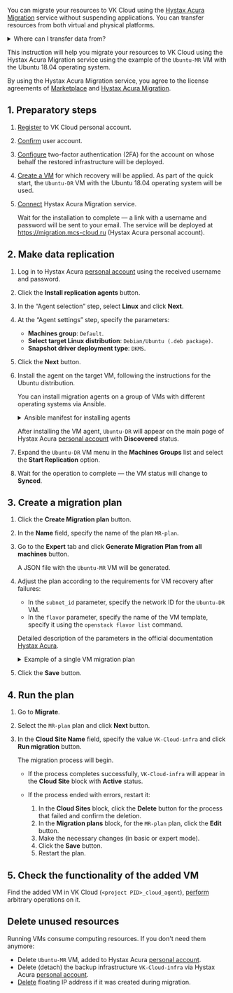 You can migrate your resources to VK Cloud using the [Hystax Acura Migration](https://хст.рф/acura-live-cloud-migration-to-vk-cloud/) service without suspending applications. You can transfer resources from both virtual and physical platforms.

<details>
  <summary>Where can I transfer data from?</summary>

**Supported platforms**: VK Cloud, Yandex Cloud, CROC Cloud, SberCloud, Basis.Cloud, OpenStack, VMware, Amazon Web Services, Google Cloud Platform, Microsoft Azure, Oracle Cloud, Alibaba Cloud, Hyper-V, as well as physical machines.

**Supported Applications**: SAP, Microsoft Active Directory, PostgreSQL, Oracle, NGINX, Red Hat Jboss Enterprise, IBM WebSphere, Apache, VMware vSphere, MySQL, MongoDB, Hadoop, Spark.

**Supported operating systems**: Windows, RHEL, CentOS, Debian, Ubuntu, Astra Linux, AltLinux, Red OS.

</details>

This instruction will help you migrate your resources to VK Cloud using the Hystax Acura Migration service using the example of the `Ubuntu-MR` VM with the Ubuntu 18.04 operating system.

By using the Hystax Acura Migration service, you agree to the license agreements of [Marketplace](/ru/additionals/start/legal/marketplace "change-lang") and [Hystax Acura Migration](https://хст.рф/terms-of-use/).

## 1. Preparatory steps

1. [Register](/en/additionals/start/get-started/account-registration#registration_in_the_personal_account) to VK Cloud personal account.
1. [Confirm](/en/additionals/start/get-started/account-registration#account_confirmation) user account.
1. [Configure](/en/base/account/instructions/account-manage/manage-2fa) two-factor authentication (2FA) for the account on whose behalf the restored infrastructure will be deployed.
1. [Create a VM](/en/base/iaas/instructions/vm/vm-create) for which recovery will be applied. As part of the quick start, the `Ubuntu-DR` VM with the Ubuntu 18.04 operating system will be used.
1. [Connect](../../instructions/pr-instance-add/) Hystax Acura Migration service.

   Wait for the installation to complete — a link with a username and password will be sent to your email. The service will be deployed at https://migration.mcs-cloud.ru (Hystax Acura personal account).

## 2. Make data replication

1. Log in to Hystax Acura [personal account](https://migration.mcs-cloud.ru) using the received username and password.
1. Click the **Install replication agents** button.
1. In the “Agent selection” step, select **Linux** and click **Next**.
1. At the “Agent settings” step, specify the parameters:

   - **Machines group**: `Default`.
   - **Select target Linux distribution**: `Debian/Ubuntu (.deb package)`.
   - **Snapshot driver deployment type**: `DKMS`.

1. Click the **Next** button.
1. Install the agent on the target VM, following the instructions for the Ubuntu distribution.

   <info>

   You can install migration agents on a group of VMs with different operating systems via Ansible.

   </info>

   <details>
     <summary>Ansible manifest for installing agents</summary>

   ```yaml
   - hosts: all
     vars:
       ansible_ssh_pipelining: true
   
     tasks:
       - name: Generate URL rpm
         set_fact:
           download_url: "https://{{ acura_host }}/linux_agent/{{ customer_id }}?dist_type=rpm&platform=x64"
           remote_path: /tmp/hlragent.rpm
         when: ansible_os_family == "RedHat"
   
       - name: Generate URL deb
         set_fact:
           download_url: "https://{{ acura_host }}/linux_agent/{{ customer_id }}?dist_type=deb&platform=x64"
           remote_path: /tmp/hlragent.deb
         when: ansible_os_family == "Debian"
   
       - name: Download agent
         get_url:
           url: "{{ download_url }}"
           dest: "{{ remote_path }}"
           mode: 0644
           validate_certs: no
           timeout: 300
         become: yes
   
       - name: Install Hystax Linux Replication Agent from rpm package
         yum:
           name: "{{ remote_path }}"
           state: present
         become: yes
         when: ansible_os_family == "RedHat"
   
       - name: Install Hystax Linux Replication Agent from deb package
         apt:
           deb: "{{ remote_path }}"
           state: present
         become: yes
         when: ansible_os_family == "Debian"
   
       - name: Remove package file
         file:
           path: "{{ remote_path }}"
           state: absent
         become: yes
   ```

   </details>

   After installing the VM agent, `Ubuntu-DR` will appear on the main page of Hystax Acura [personal account](https://migration.mcs-cloud.ru) with **Discovered** status.

1. Expand the `Ubuntu-DR` VM menu in the **Machines Groups** list and select the **Start Replication** option.
1. Wait for the operation to complete — the VM status will change to **Synced**.

## 3. Create a migration plan

1. Click the **Create Migration plan** button.
1. In the **Name** field, specify the name of the plan `MR-plan`.
1. Go to the **Expert** tab and click **Generate Migration Plan from all machines** button.

   A JSON file with the `Ubuntu-MR` VM will be generated.

1. Adjust the plan according to the requirements for VM recovery after failures:

    - In the `subnet_id` parameter, specify the network ID for the `Ubuntu-DR` VM.
    - In the `flavor` parameter, specify the name of the VM template, specify it using the `openstack flavor list` command.

    Detailed description of the parameters in the official documentation [Hystax Acura](https://hystax.com/documentation/live-migration/migration_overview.html#migration-plan-syntax).

   <details>
    <summary>Example of a single VM migration plan</summary>

    This plan describes one VM and the subnet in which the migrated VM will be deployed.

    ```json
    {
        "subnets": {
            "subnet_0": {
                "name": "subnet_0",
                "cidr": "10.0.1.0/24",
                "subnet_id": "2aebd081-44a8-480f-xxxx-yyyyyyyyyyyy"
            }
        },
        "devices": {
            "ubuntu01": {
                "id": "ec09a435-3389-d19f-4cf4-zzzzzzzzzzz",
                "security_groups": [
                    "default_all"
                ],
                "availability_zone": "MS1",
                "rank": 0,
                "flavor": "Standard-4-8-80",
                "ports": [
                    {
                        "name": "port_0",
                        "ip": "10.0.1.23",
                        "floating_ip": true,
                        "subnet": "subnet_0"
                    }
                ]
            }
        }
    }
    ```

   </details>

1. Click the **Save** button.

## 4. Run the plan

1. Go to **Migrate**.
1. Select the `MR-plan` plan and click **Next** button.
1. In the **Cloud Site Name** field, specify the value `VK-Cloud-infra` and click **Run migration** button.

   The migration process will begin.

   - If the process completes successfully, `VK-Cloud-infra` will appear in the **Cloud Site** block with **Active** status.
   - If the process ended with errors, restart it:

     1. In the **Cloud Sites** block, click the **Delete** button for the process that failed and confirm the deletion.
     1. In the **Migration plans** block, for the `MR-plan` plan, click the **Edit** button.
     1. Make the necessary changes (in basic or expert mode).
     1. Click the **Save** button.
     1. Restart the plan.

## 5. Check the functionality of the added VM

Find the added VM in VK Cloud (`<project PID>_cloud_agent`), [perform](/en/base/iaas/instructions/vm/vm-manage) arbitrary operations on it.

## Delete unused resources

Running VMs consume computing resources. If you don't need them anymore:

- Delete `Ubuntu-MR` VM, added to Hystax Acura [personal account](https://migration.mcs-cloud.ru).
- Delete (detach) the backup infrastructure `VK-Cloud-infra` via Hystax Acura [personal account](https://migration.mcs-cloud.ru).
- [Delete](/en/networks/vnet/operations/manage-floating-ip#removing_floating_ip_address_from_the_project) floating IP address if it was created during migration.
